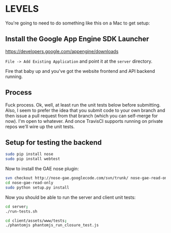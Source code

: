 LEVELS
================

You're going to need to do something like this on a Mac to get setup:

Install the Google App Engine SDK Launcher
--------------------------------------------

https://developers.google.com/appengine/downloads

`File -> Add Existing Application` and point it at the `server` directory.

Fire that baby up and you've got the website frontend and API backend running.


Process
-----------------------------

Fuck process. Ok, well, at least run the unit tests below before submitting.
Also, I seem to prefer the idea that you submit code to your own branch and
then issue a pull request from that branch (which you can self-merge for now).
I'm open to whatever. And once TravisCI supports running on private repos we'll
wire up the unit tests.


Setup for testing the backend
-----------------------------

```bash
sudo pip install nose
sudo pip install webtest
```

Now to install the GAE nose plugin:

```bash
svn checkout http://nose-gae.googlecode.com/svn/trunk/ nose-gae-read-only
cd nose-gae-read-only
sudo python setup.py install
```

Now you should be able to run the server and client unit tests:

```bash
cd server;
./run-tests.sh
```

```bash
cd client/assets/www/tests;
./phantomjs phantomjs_run_closure_test.js
```


